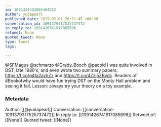```yaml
---
id: 1091431431094464512
author: yudapearl
published_date: 2019-02-01 20:21:45 +00:00
conversation_id: 1091379317525737472
in_reply_to: 1091426741917085696
retweet: None
quoted_tweet: None
type: tweet
tags:

---
```


@SFMagus @schmarzo @Grady_Booch @pacoid I was quite involved in DST, late 1980's, and even wrote two summary papers: https://t.co/g4ta2ayhZz and  https://t.co/4Zzj5ZBvdc. Readers of #Bookofwhy would have fun trying DST on the Monty Hall problem and seeing it fail. Lesson: always try your theory on a toy example.

### Metadata

Author: [[@yudapearl]]
Conversation: [[conversation-1091379317525737472]]
In reply to: [[1091426741917085696]]
Retweet of: [[None]]
Quoted tweet: [[None]]
